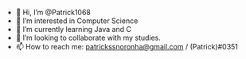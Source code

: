 - 👋 Hi, I’m @Patrick1068
- 👀 I’m interested in Computer Science
- 🌱 I’m currently learning Java and C
- 💞️ I’m looking to collaborate with my studies.
- 📫 How to reach me: patrickssnoronha@gmail.com / (Patrick)#0351 

<!---
Patrick1068/Patrick1068 is a ✨ special ✨ repository because its `README.md` (this file) appears on your GitHub profile.
You can click the Preview link to take a look at your changes.
--->
